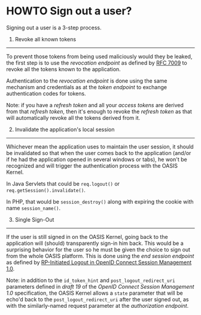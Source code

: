 HOWTO Sign out a user?
======================

Signing out a user is a 3-step process.

1. Revoke all known tokens
--------------------------

To prevent those tokens from being used maliciously would they be leaked, the first step
is to use the _revocation endpoint_ as defined by [RFC 7009](https://tools.ietf.org/html/rfc7009)
to revoke all the tokens known to the application.

Authentication to the _revocation endpoint_ is done using the same mechanism and
credentials as at the _token endpoint_ to exchange authentication codes for tokens.

Note: if you have a _refresh token_ and all your _access tokens_ are derived from that
_refresh token_, then it's enough to revoke the _refresh token_ as that will
automatically revoke all the tokens derived from it.

2. Invalidate the application's local session
---------------------------------------------

Whichever mean the application uses to maintain the user session, it should be
invalidated so that when the user comes back to the application (and/or if he had the
application opened in several windows or tabs), he won't be recognized and will trigger
the authentication process with the OASIS Kernel.

In Java Servlets that could be `req.logout()` or `req.getSession().invalidate()`.

In PHP, that would be `session_destroy()` along with expiring the cookie with name
`session_name()`.

3. Single Sign-Out
------------------

If the user is still signed in on the OASIS Kernel, going back to the application will
(should) transparently sign-in him back. This would be a surprising behavior for the user
so he must be given the choice to sign out from the whole OASIS platform. This is done
using the _end session endpoint_ as defined by [RP-Initiated Logout in OpenID Connect
Session Management 1.0](https://openid.net/specs/openid-connect-session-1_0.html#RPLogout).

Note: in addition to the `id_token_hint` and `post_logout_redirect_uri` parameters
defined in _draft 19_ of the _OpenID Connect Session Management 1.0_ specification, the
OASIS Kernel allows a `state` parameter that will be echo'd back to the
`post_logout_redirect_uri` after the user signed out, as with the similarly-named request
parameter at the _authorization endpoint_.
